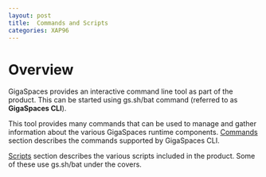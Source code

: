 ```yaml
---
layout: post
title:  Commands and Scripts
categories: XAP96
---
```


# Overview

GigaSpaces provides an interactive command line tool as part of the product. This can be started using gs.sh/bat command (referred to as **GigaSpaces CLI**).

This tool provides many commands that can be used to manage and gather information about the various GigaSpaces runtime components. [Commands](/xap96/commands.html) section describes the commands supported by GigaSpaces CLI.

[Scripts](/xap96/scripts.html) section describes the various scripts included in the product. Some of these use gs.sh/bat under the covers.
